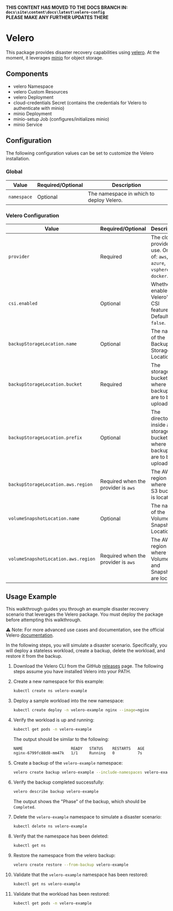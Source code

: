 **THIS CONTENT HAS MOVED TO THE DOCS BRANCH IN:  
``docs\site\content\docs\latest\velero-config``  
PLEASE MAKE ANY FURTHER UPDATES THERE**
# Velero

This package provides disaster recovery capabilities using [velero](https://velero.io/). At the moment, it leverages [minio](https://github.com/minio/minio) for object storage.

## Components

* velero Namespace
* velero Custom Resources
* velero Deployment
* cloud-credentials Secret (contains the credentials for Velero to authenticate with minio)
* minio Deployment
* minio-setup Job (configures/initializes minio)
* minio Service

## Configuration

The following configuration values can be set to customize the Velero installation.

### Global

| Value | Required/Optional | Description |
|-------|-------------------|-------------|
| `namespace` | Optional | The namespace in which to deploy Velero. |

### Velero Configuration

| Value | Required/Optional | Description |
|-------|-------------------|-------------|
| `provider` | Required | The cloud provider in use. One of: `aws`, `azure`, `vsphere`, `docker`. |
| `csi.enabled` | Optional | Whether to enable Velero's CSI features. Defaults to `false`. |
| `backupStorageLocation.name` | Optional | The name of the Backup Storage Location. |
| `backupStorageLocation.bucket` | Required | The storage bucket where backups are to be uploaded. |
| `backupStorageLocation.prefix` | Optional | The directory inside a storage bucket where backups are to be uploaded. |
| `backupStorageLocation.aws.region` | Required when the provider is `aws` | The AWS region where the S3 bucket is located. |
| `volumeSnapshotLocation.name` | Optional | The name of the Volume Snapshot Location. |
| `volumeSnapshotLocation.aws.region` | Required when the provider is `aws` | The AWS region where the Volumes and Snapshots are located. |

## Usage Example

This walkthrough guides you through an example disaster recovery scenario that leverages the Velero package. You must deploy the package before attempting this walkthrough.

⚠️ Note: For more advanced use cases and documentation, see the official Velero [documentation](https://velero.io/docs/latest/).

In the following steps, you will simulate a disaster scenario. Specifically, you will deploy a stateless workload, create a backup, delete the workload, and restore it from the backup.

1. Download the Velero CLI from the GitHub [releases](https://github.com/vmware-tanzu/velero/releases/latest) page. The following steps assume you have installed Velero into your PATH.

1. Create a new namespace for this example:

    ```bash
    kubectl create ns velero-example
    ```

1. Deploy a sample workload into the new namespace:

    ```bash
    kubectl create deploy -n velero-example nginx --image=nginx
    ```

1. Verify the workload is up and running:

    ```bash
    kubectl get pods -n velero-example
    ```

    The output should be similar to the following:

    ```bash
    NAME                     READY   STATUS    RESTARTS   AGE
    nginx-6799fc88d8-mm47k   1/1     Running   0          7s
    ```

1. Create a backup of the `velero-example` namespace:

    ```bash
    velero create backup velero-example --include-namespaces velero-example
    ```

1. Verify the backup completed successfully:

    ```bash
    velero describe backup velero-example
    ```

    The output shows the "Phase" of the backup, which should be `Completed`.

1. Delete the `velero-example` namespace to simulate a disaster scenario:

    ```bash
    kubectl delete ns velero-example
    ```

1. Verify that the namespace has been deleted:

    ```bash
    kubectl get ns
    ```

1. Restore the namespace from the velero backup:

    ```bash
    velero create restore --from-backup velero-example
    ```

1. Validate that the `velero-example` namespace has been restored:

    ```bash
    kubectl get ns velero-example
    ```

1. Validate that the workload has been restored:

    ```bash
    kubectl get pods -n velero-example
    ```
